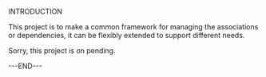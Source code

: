 INTRODUCTION

  This project is to make a common framework for managing the associations or dependencies, 
  it can be flexibly extended to support different needs. 

  Sorry, this project is on pending.

---END---